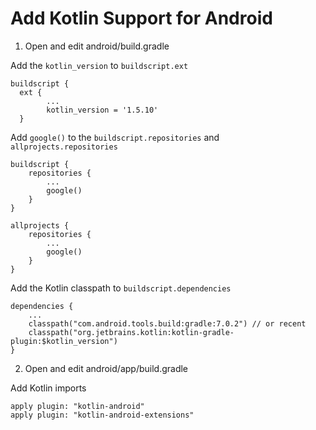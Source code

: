 # Add Kotlin Support for Android

1. Open and edit android/build.gradle

Add the `kotlin_version` to `buildscript.ext`

```
buildscript {
  ext {
        ...
        kotlin_version = '1.5.10'
  }
```

Add `google()` to the `buildscript.repositories` and `allprojects.repositories`

```
buildscript {
    repositories {
        ...
        google()
    }
}

allprojects {
    repositories {
        ...
        google()
    }
}
```

Add the Kotlin classpath to `buildscript.dependencies`

```
dependencies {
    ...
    classpath("com.android.tools.build:gradle:7.0.2") // or recent
    classpath("org.jetbrains.kotlin:kotlin-gradle-plugin:$kotlin_version")
}
```

2. Open and edit android/app/build.gradle

Add Kotlin imports

```
apply plugin: "kotlin-android"
apply plugin: "kotlin-android-extensions"
```